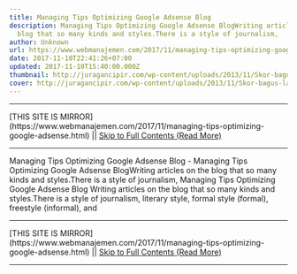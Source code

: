 ```yaml
---
title: Managing Tips Optimizing Google Adsense Blog
description: Managing Tips Optimizing Google Adsense BlogWriting articles on the
  blog that so many kinds and styles.There is a style of journalism,
author: Unknown
url: https://www.webmanajemen.com/2017/11/managing-tips-optimizing-google-adsense.html
date: 2017-11-10T22:41:26+07:00
updated: 2017-11-10T15:40:00.000Z
thumbnail: http://juragancipir.com/wp-content/uploads/2013/11/Skor-bagus-lagi.jpg
cover: http://juragancipir.com/wp-content/uploads/2013/11/Skor-bagus-lagi.jpg
---
```


<hr/> [THIS SITE IS MIRROR](https://www.webmanajemen.com/2017/11/managing-tips-optimizing-google-adsense.html) || <a href="https://www.webmanajemen.com/2017/11/managing-tips-optimizing-google-adsense.html" rel="follow" class="button" id="read-more">Skip to Full Contents (Read More)</a> <hr/> Managing Tips Optimizing Google Adsense Blog - Managing Tips Optimizing Google Adsense BlogWriting articles on the blog that so many kinds and styles.There is a style of journalism, Managing Tips Optimizing Google Adsense Blog
Writing articles on the blog that so many kinds and styles.There is a style of journalism, literary style, formal style (formal), freestyle (informal), and <hr/> [THIS SITE IS MIRROR](https://www.webmanajemen.com/2017/11/managing-tips-optimizing-google-adsense.html) || <a href="https://www.webmanajemen.com/2017/11/managing-tips-optimizing-google-adsense.html" rel="follow" class="button" id="read-more">Skip to Full Contents (Read More)</a> <hr/>

<script>
    if (location.host.includes('dimaslanjaka12')) {
      location.replace('https://www.webmanajemen.com/2017/11/managing-tips-optimizing-google-adsense.html');
    }
  </script>
